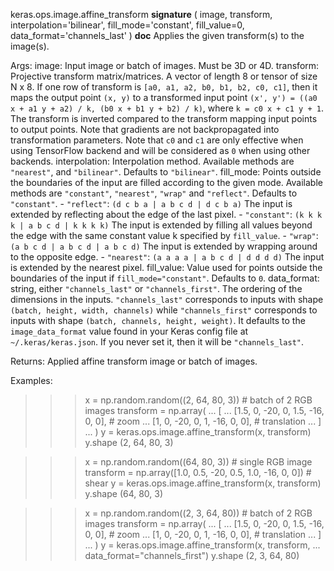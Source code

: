 keras.ops.image.affine_transform
__signature__
(
  image,
  transform,
  interpolation='bilinear',
  fill_mode='constant',
  fill_value=0,
  data_format='channels_last'
)
__doc__
Applies the given transform(s) to the image(s).

Args:
    image: Input image or batch of images. Must be 3D or 4D.
    transform: Projective transform matrix/matrices. A vector of length 8 or
        tensor of size N x 8. If one row of transform is
        `[a0, a1, a2, b0, b1, b2, c0, c1]`, then it maps the output point
        `(x, y)` to a transformed input point
        `(x', y') = ((a0 x + a1 y + a2) / k, (b0 x + b1 y + b2) / k)`,
        where `k = c0 x + c1 y + 1`. The transform is inverted compared to
        the transform mapping input points to output points. Note that
        gradients are not backpropagated into transformation parameters.
        Note that `c0` and `c1` are only effective when using TensorFlow
        backend and will be considered as `0` when using other backends.
    interpolation: Interpolation method. Available methods are `"nearest"`,
        and `"bilinear"`. Defaults to `"bilinear"`.
    fill_mode: Points outside the boundaries of the input are filled
        according to the given mode. Available methods are `"constant"`,
        `"nearest"`, `"wrap"` and `"reflect"`. Defaults to `"constant"`.
        - `"reflect"`: `(d c b a | a b c d | d c b a)`
            The input is extended by reflecting about the edge of the last
            pixel.
        - `"constant"`: `(k k k k | a b c d | k k k k)`
            The input is extended by filling all values beyond
            the edge with the same constant value k specified by
            `fill_value`.
        - `"wrap"`: `(a b c d | a b c d | a b c d)`
            The input is extended by wrapping around to the opposite edge.
        - `"nearest"`: `(a a a a | a b c d | d d d d)`
            The input is extended by the nearest pixel.
    fill_value: Value used for points outside the boundaries of the input if
        `fill_mode="constant"`. Defaults to `0`.
    data_format: string, either `"channels_last"` or `"channels_first"`.
        The ordering of the dimensions in the inputs. `"channels_last"`
        corresponds to inputs with shape `(batch, height, width, channels)`
        while `"channels_first"` corresponds to inputs with shape
        `(batch, channels, height, weight)`. It defaults to the
        `image_data_format` value found in your Keras config file at
        `~/.keras/keras.json`. If you never set it, then it will be
        `"channels_last"`.

Returns:
    Applied affine transform image or batch of images.

Examples:

>>> x = np.random.random((2, 64, 80, 3)) # batch of 2 RGB images
>>> transform = np.array(
...     [
...         [1.5, 0, -20, 0, 1.5, -16, 0, 0],  # zoom
...         [1, 0, -20, 0, 1, -16, 0, 0],  # translation
...     ]
... )
>>> y = keras.ops.image.affine_transform(x, transform)
>>> y.shape
(2, 64, 80, 3)

>>> x = np.random.random((64, 80, 3)) # single RGB image
>>> transform = np.array([1.0, 0.5, -20, 0.5, 1.0, -16, 0, 0])  # shear
>>> y = keras.ops.image.affine_transform(x, transform)
>>> y.shape
(64, 80, 3)

>>> x = np.random.random((2, 3, 64, 80)) # batch of 2 RGB images
>>> transform = np.array(
...     [
...         [1.5, 0, -20, 0, 1.5, -16, 0, 0],  # zoom
...         [1, 0, -20, 0, 1, -16, 0, 0],  # translation
...     ]
... )
>>> y = keras.ops.image.affine_transform(x, transform,
...     data_format="channels_first")
>>> y.shape
(2, 3, 64, 80)
